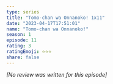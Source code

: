 ```yaml
---
type: series
title: "Tomo-chan wa Onnanoko! 1x11"
date: "2023-04-17T17:51:01"
name: "Tomo-chan wa Onnanoko!"
season: 1
episode: 11
rating: 3
ratingEmoji: ⭐️⭐️⭐️
share: false
---
```


_[No review was written for this episode]_
